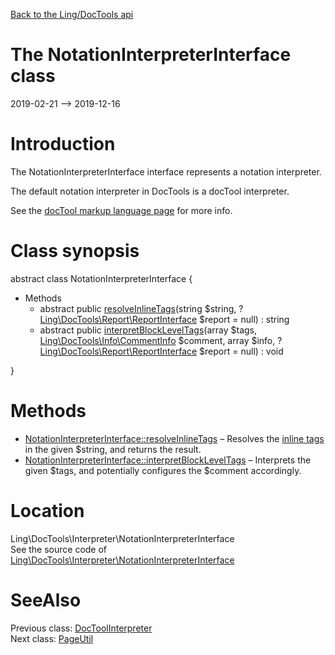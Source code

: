 [Back to the Ling/DocTools api](https://github.com/lingtalfi/DocTools/blob/master/doc/api/Ling/DocTools.md)



The NotationInterpreterInterface class
================
2019-02-21 --> 2019-12-16






Introduction
============

The NotationInterpreterInterface interface represents a notation interpreter.

The default notation interpreter in DocTools is a docTool interpreter.

See the [docTool markup language page](https://github.com/lingtalfi/DocTools/blob/master/doc/pages/doctool-markup-language.md) for more info.



Class synopsis
==============


abstract class <span class="pl-k">NotationInterpreterInterface</span>  {

- Methods
    - abstract public [resolveInlineTags](https://github.com/lingtalfi/DocTools/blob/master/doc/api/Ling/DocTools/Interpreter/NotationInterpreterInterface/resolveInlineTags.md)(string $string, ?[Ling\DocTools\Report\ReportInterface](https://github.com/lingtalfi/DocTools/blob/master/doc/api/Ling/DocTools/Report/ReportInterface.md) $report = null) : string
    - abstract public [interpretBlockLevelTags](https://github.com/lingtalfi/DocTools/blob/master/doc/api/Ling/DocTools/Interpreter/NotationInterpreterInterface/interpretBlockLevelTags.md)(array $tags, [Ling\DocTools\Info\CommentInfo](https://github.com/lingtalfi/DocTools/blob/master/doc/api/Ling/DocTools/Info/CommentInfo.md) $comment, array $info, ?[Ling\DocTools\Report\ReportInterface](https://github.com/lingtalfi/DocTools/blob/master/doc/api/Ling/DocTools/Report/ReportInterface.md) $report = null) : void

}






Methods
==============

- [NotationInterpreterInterface::resolveInlineTags](https://github.com/lingtalfi/DocTools/blob/master/doc/api/Ling/DocTools/Interpreter/NotationInterpreterInterface/resolveInlineTags.md) &ndash; Resolves the [inline tags](https://github.com/lingtalfi/DocTools/blob/master/doc/pages/doctool-markup-language.md#inline-functions) in the given $string, and returns the result.
- [NotationInterpreterInterface::interpretBlockLevelTags](https://github.com/lingtalfi/DocTools/blob/master/doc/api/Ling/DocTools/Interpreter/NotationInterpreterInterface/interpretBlockLevelTags.md) &ndash; Interprets the given $tags, and potentially configures the $comment accordingly.





Location
=============
Ling\DocTools\Interpreter\NotationInterpreterInterface<br>
See the source code of [Ling\DocTools\Interpreter\NotationInterpreterInterface](https://github.com/lingtalfi/DocTools/blob/master/Interpreter/NotationInterpreterInterface.php)



SeeAlso
==============
Previous class: [DocToolInterpreter](https://github.com/lingtalfi/DocTools/blob/master/doc/api/Ling/DocTools/Interpreter/DocToolInterpreter.md)<br>Next class: [PageUtil](https://github.com/lingtalfi/DocTools/blob/master/doc/api/Ling/DocTools/Page/PageUtil.md)<br>

